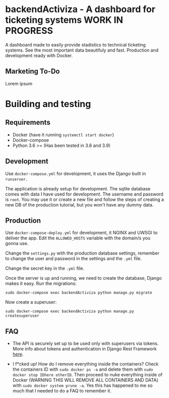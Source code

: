 # backendActiviza - A dashboard for ticketing systems WORK IN PROGRESS

A dashboard made to easily provide stadistics to technical ticketing systems. See the most important data beautifuly and fast. Production and development ready with Docker.

## Marketing To-Do

Lorem ipsum

# Building and testing

## Requirements

-   Docker (have it running `systemctl start docker`)
-   Docker-compose
-   Python 3.6 >= (Has been tested in 3.6 and 3.9)

## Development

Use `docker-compose.yml` for development, it uses the Django built in `runserver`.

The application is already setup for development. The sqlite database comes with data I have used for development. The username and password is `root`. You may use it or create a new file and follow the steps of creating a new DB of the production tutorial, but you won't have any dummy data.

## Production

Use `docker-compose-deploy.yml` for development, it NGINX and UWSGI to deliver the app. Edit the `ALLOWED_HOSTS` variable with the domain/s you gonna use.

Change the `settings.py` with the production database settings, remember to change the user and password in the settings and the `.yml` file.

Change the secret key in the `.yml` file.

Once the server is up and running, we need to create the database, Django makes it easy. Run the migrations:

`sudo docker-compose exec backendActiviza python manage.py migrate`

Now create a superuser:

`sudo docker-compose exec backendActiviza python manage.py createsuperuser`

## FAQ

-   The API is securely set up to be used only with superusers via tokens. More info about tokens and authentication in Django Rest Framework [here](https://www.django-rest-framework.org/api-guide/authentication/).

-   I f\*cked up! How do I remove everything inside the containers? Check the containers ID with `sudo docker ps -a` and delete them with `sudo docker stop IDhere otherID`. Then proceed to nuke everything inside of Docker (WARNING THIS WILL REMOVE ALL CONTAINERS AND DATA) with `sudo docker system prune -a`. Yes this has happened to me so much that I needed to do a FAQ to remember it.
